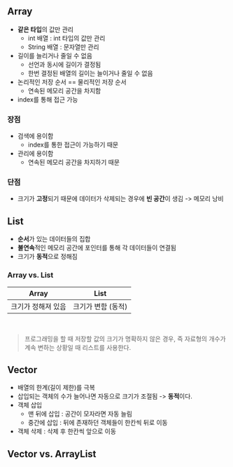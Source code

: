 ## Array
- **같은 타입**의 값만 관리
  - int 배열 : int 타입의 값만 관리
  - String 배열 : 문자열만 관리
- 길이를 늘리거나 줄일 수 없음
  - 선언과 동시에 길이가 결정됨
  - 한번 결정된 배열의 길이는 늘이거나 줄일 수 없음
- 논리적인 저장 순서 == 물리적인 저장 순서
  - 연속된 메모리 공간을 차지함
- index를 통해 접근 가능

### 장점
- 검색에 용이함
  - index를 통한 접근이 가능하기 때문
- 관리에 용이함
  - 연속된 메모리 공간을 차지하기 때문

### 단점
- 크기가 **고정**되기 때문에 데이터가 삭제되는 경우에 **빈 공간**이 생김
  -> 메모리 낭비

## List
- **순서**가 있는 데이터들의 집합
- **불연속**적인 메모리 공간에 포인터를 통해 각 데이터들이 연결됨
- 크기가 **동적**으로 정해짐

### Array vs. List
|Array|List|
|--|--|
|크기가 정해져 있음|크기가 변함 (동적)|

<br>

>프로그래밍을 할 때 저장할 값의 크기가 명확하지 않은 경우,
즉 자료형의 개수가 계속 변하는 상황일 때 리스트를 사용한다.

## Vector
- 배열의 한계(길이 제한)를 극복
- 삽입되는 객체의 수가 늘어나면 자동으로 크기가 조절됨 -> **동적**이다.
- 객체 삽입
  - 맨 뒤에 삽입 : 공간이 모자라면 자동 늘림
  - 중간에 삽입 : 뒤에 존재하던 객체들이 한칸씩 뒤로 이동
- 객체 삭제 : 삭제 후 한칸씩 앞으로 이동



## Vector vs. ArrayList
